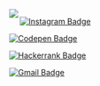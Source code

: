 <img align="left" src="https://user-images.githubusercontent.com/37278803/112063646-7e6a5e00-8b40-11eb-9fb0-8e1a32067e32.png">

[![Instagram Badge](https://img.shields.io/badge/-@RomPinheiro-303030?style=social&logo=Instagram)](https://www.instagram.com/rompinheiro)  

[![Codepen Badge](https://img.shields.io/badge/-@PinheiroCosta-303030?style=social&logo=Codepen)](https://codepen.io/pinheirocosta)  

[![Hackerrank Badge](https://img.shields.io/badge/-@PinheiroCosta-303030?style=social&logo=Hackerrank)](https://www.hackerrank.com/Pinheirocosta)  

[![Gmail Badge](https://img.shields.io/badge/-romulopinheirocosta@gmail.com-303030?style=social&logo=Gmail)](mailto:romulopinheirocosta@gmail.com)  
